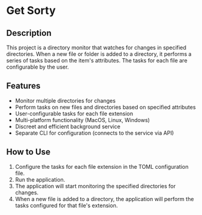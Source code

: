 # Get Sorty

## Description

This project is a directory monitor that watches for changes in specified directories. When a new file or folder is added to a directory, it performs a series of tasks based on the item's attributes. The tasks for each file are configurable by the user.

## Features

- Monitor multiple directories for changes
- Perform tasks on new files and directories based on specified attributes
- User-configurable tasks for each file extension
- Multi-platform functionality (MacOS, Linux, Windows)
- Discreet and efficient background service
- Separate CLI for configuration (connects to the service via API)

## How to Use

1. Configure the tasks for each file extension in the TOML configuration file.
2. Run the application.
3. The application will start monitoring the specified directories for changes.
4. When a new file is added to a directory, the application will perform the tasks configured for that file's extension.

